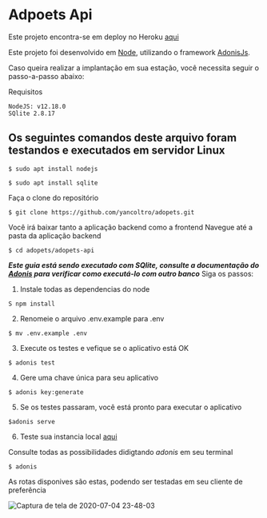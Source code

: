# Adpoets Api

Este projeto encontra-se em  deploy no Heroku [aqui](https://yan-test-adopets-api.herokuapp.com/)

Este projeto foi desenvolvido em [Node](https://nodejs.dev/), utilizando o framework [AdonisJs](https://adonisjs.com/).

Caso queira realizar a implantação em sua estação, você necessita seguir o passo-a-passo abaixo:

Requisitos
```
NodeJS: v12.18.0
SQlite 2.8.17
```
## Os seguintes comandos deste arquivo foram testandos e executados em servidor Linux
```
$ sudo apt install nodejs
```
```
$ sudo apt install sqlite
```

Faça o clone do repositório
```
$ git clone https://github.com/yancoltro/adopets.git
```

Você irá baixar tanto a aplicação backend como a frontend
Navegue até a pasta da aplicação backend 
```
$ cd adopets/adopets-api
```
**_Este guia está sendo executado com SQlite, consulte a documentação do [Adonis](https://adonisjs.com/docs/4.0/database) para verificar como executá-lo com outro banco_**
Siga os passos: 

1. Instale todas as dependencias do node
```
S npm install
```

2. Renomeie o arquivo .env.example para .env 
```
$ mv .env.example .env
```

3. Execute os testes e vefique se o aplicativo está OK 
```
$ adonis test
```

4. Gere uma chave única para seu aplicativo 
```
$ adonis key:generate
```

5. Se os testes passaram, você está pronto para executar o aplicativo 
```
$adonis serve
```

6. Teste sua instancia local [aqui](http://localhost:3333)

Consulte todas as possibilidades didigtando _adonis_ em seu terminal
```
$ adonis
```

As rotas disponives são estas, podendo ser testadas em seu cliente de preferência

![Captura de tela de 2020-07-04 23-48-03](https://user-images.githubusercontent.com/31298655/86524432-11e3ed80-be51-11ea-8b00-e3137a5a4c93.png)
